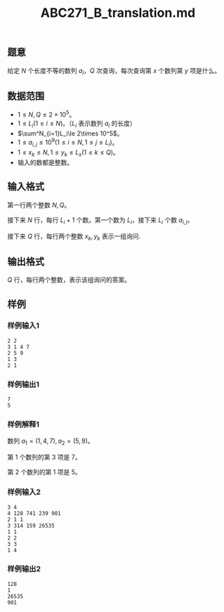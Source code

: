 ﻿---
title: "ABC271_B_translation.md"
tags: []
author: ""
created: ""
---

## 题意

给定 $N$ 个长度不等的数列 $a_i$，$Q$ 次查询，每次查询第 $x$ 个数列第 $y$ 项是什么。

## 数据范围

- $1\le N,Q\le 2\times 10^5$。
- $1\le L_i(1\le i\le N)$。（$L_i$ 表示数列 $a_i$ 的长度）
- $\sum^N_{i=1}L_i\le 2\times 10^5$。
- $1\le a_{i,j}\le 10^9(1\le i\le N,1\le j\le L_i)$。
- $1\le x_k\le N,1\le y_k\le L_x(1\le k\le Q)。$
- 输入的数都是整数。

## 输入格式

第一行两个整数 $N,Q$。

接下来 $N$ 行，每行 $L_i+1$ 个数。第一个数为 $L_i$，接下来 $L_i$ 个数 $a_{i,j}$。

接下来 $Q$ 行，每行两个整数 $x_k,y_k$ 表示一组询问.

## 输出格式

$Q$ 行，每行两个整数，表示该组询问的答案。

## 样例

### 样例输入1

```
2 2
3 1 4 7
2 5 9
1 3
2 1
```

### 样例输出1

```
7
5

```

### 样例解释1

数列 $a_1=(1,4,7),a_2=(5,9)$。

第 $1$ 个数列的第 $3$ 项是 $7$。

第 $2$ 个数列的第 $1$ 项是 $5$。

### 样例输入2

```
3 4
4 128 741 239 901
2 1 1
3 314 159 26535
1 1
2 2
3 3
1 4

```

### 样例输出2

```
128
1
26535
901

```

